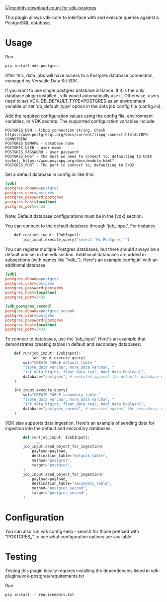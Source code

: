 <a href="https://pypistats.org/packages/vdk-postgres" alt="Monthly Downloads">
        <img src="https://img.shields.io/pypi/dm/vdk-postgres.svg" alt="monthly download count for vdk-postgres"></a>

This plugin allows vdk-core to interface with and execute queries against a PostgreSQL database.

# Usage

Run
```bash
pip install vdk-postgres
```

After this, data jobs will have access to a Postgres database connection, managed by Versatile Data Kit SDK.

If you want to use single postgres database instance.
If it is the only database plugin installed , vdk would automatically use it.
Otherwise, users need to set VDK_DB_DEFAULT_TYPE=POSTGRES as an environment variable or set 'db_default_type' option in the data job config file (config.ini).

Add the required configuration values using the config file, environment variables, or VDK secrets.
The supported configuration variables include:
```text
POSTGRES_DSN - libpq connection string. Check https://www.postgresql.org/docs/current/libpq-connect.html#LIBPQ-CONNSTRING
POSTGRES_DBNAME - database name
POSTGRES_USER - user name
POSTGRES_PASSWORD - user password
POSTGRES_HOST - the host we need to connect to, defaulting to UNIX socket, https://www.psycopg.org/docs/module.html"
POSTGRES_PORT - The port to connect to, defaulting to 5432
```
Set a default database in config.ini like this:
```ini
[vdk]
postgres_dbname=postgres
postgres_user=postgres
postgres_password:postgres
postgres_host=localhost
postgres_port=5433

```
Note: Default database configurations must be in the [vdk] section.

You can connect to the default database through 'job_input'. For instance

```python
    def run(job_input: IJobInput):
        job_input.execute_query("select 'Hi Postgres!'")
```

You can register multiple Postgres databases,
but there should always be a default one set in the vdk section.
Additional databases are added in subsections (with names like "vdk_<name>").
Here's an example config.ini with an additional database:
```ini
[vdk]
postgres_dbname=postgres
postgres_user=postgres
postgres_password:postgres
postgres_host=localhost
postgres_port=5432

[vdk_postgres_second]
postgres_dbname=postgres_second
postgres_user=postgres
postgres_password:postgres
postgres_host=localhost
postgres_port=5433

```

To connect to databases, use the 'job_input'.
Here's an example that demonstrates creating tables in default and secondary databases:

```python
    def run(job_input: IJobInput):
            job_input.execute_query(
        sql="CREATE TABLE default_table "
        "(some_data varchar, more_data varchar, "
        "int_data bigint, float_data real, bool_data boolean)",
        database="postgres", # executed against the default; database option can be omitted
    )

    job_input.execute_query(
        sql="CREATE TABLE secondary_table "
        "(some_data varchar, more_data varchar, "
        "int_data bigint, float_data real, bool_data boolean)",
        database="postgres_second", # executed against the secondary; database option is mandatory if omitted it will be executed against the default
    )
```

VDK also supports data ingestion.
Here's an example of sending data for ingestion into the default and secondary databases:
```python
        def run(job_input: IJobInput):
            .....
        job_input.send_object_for_ingestion(
            payload=payload,
            destination_table="default_table",
            method="postgres",
            target="postgres",
        )
        job_input.send_object_for_ingestion(
            payload=payload,
            destination_table="secondary_table",
            method="postgres_second",
            target="postgres_second",
        )
```

# Configuration

You can also run vdk config-help - search for those prefixed with "POSTGRES_" to see what configuration options are available.

# Testing

Testing this plugin locally requires installing the dependencies listed in vdk-plugins/vdk-postgres/requirements.txt

Run
```bash
pip install -r requirements.txt
```
